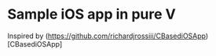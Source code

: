 Sample iOS app in pure V
========================

Inspired by (https://github.com/richardjrossiii/CBasediOSApp)[CBasediOSApp]
